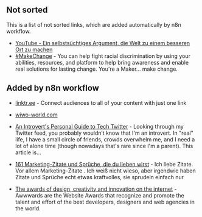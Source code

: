 ## Not sorted
This is a list of not sorted links, which are added automatically by n8n workflow.
- [YouTube - Ein selbstsüchtiges Argument, die Welt zu einem besseren Ort zu machen](https://www.youtube.com/watch?v=rvskMHn0sqQ)
- [#MakeChange](https://makechange.solutions/#give) - You can help fight racial discrimination by using your abilities, resources, and platform to help bring awareness and enable real solutions for lasting change. You're a Maker... make change.


## Added by n8n workflow

- [linktr.ee](https://linktr.ee/) - Connect audiences to all of your content with just one link
- [wiwo-world.com](https://wiwo-world.com/)

- [<ShookBlog/>An Introvert's Personal Guide to Tech Twitter](https://blog.shook.codes/an-introverts-personal-guide-to-tech-twitter) - Looking through my Twitter feed, you probably wouldn’t know that I'm an introvert. In "real" life, I have a small circle of friends, crowds overwhelm me, and I need a lot of alone time (though nowadays that's rare since I'm a parent). This article is...



- [161 Marketing-Zitate und Sprüche, die du lieben wirst](https://www.chimpify.de/marketing/161-marketing-zitate-und-sprueche-die-du-lieben-wirst/) - Ich liebe Zitate. Vor allem Marketing-Zitate . Ich weiß nicht wieso, aber irgendwie haben Zitate und Sprüche echt etwas kraftvolles, sie sprudeln einfach nur

- [The awards of design, creativity and innovation on the internet](https://www.awwwards.com/) - Awwwards are the Website Awards that recognize and promote the talent and effort of the best developers, designers and web agencies in the world.